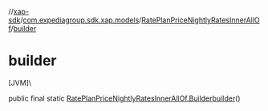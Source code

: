 //[xap-sdk](../../../index.md)/[com.expediagroup.sdk.xap.models](../index.md)/[RatePlanPriceNightlyRatesInnerAllOf](index.md)/[builder](builder.md)

# builder

[JVM]\

public final static [RatePlanPriceNightlyRatesInnerAllOf.Builder](-builder/index.md)[builder](builder.md)()
